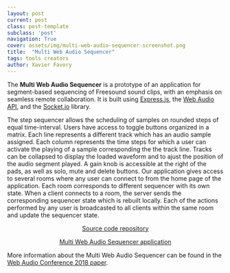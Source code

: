 ```yaml
---
layout: post
current: post
class: post-template
subclass: 'post'
navigation: True
cover: assets/img/multi-web-audio-sequencer-screenshot.png
title:  "Multi Web Audio Sequencer"
tags: tools creators
author: Xavier Favory
---
```


The **Multi Web Audio Sequencer** is a prototype of an application for segment-based sequencing of Freesound sound clips, with an emphasis on seamless remote collaboration. It is built using <a href="https://expressjs.com/" target="_blank">Express.js</a>, the <a href="https://developer.mozilla.org/fr/docs/Web/API/Web_Audio_API" target="_blank">Web Audio API</a>, and the <a href="https://socket.io/" target="_blank">Socket.io</a> library. 

The step sequencer allows the scheduling of samples on rounded steps of equal time-interval. Users have access to toggle buttons organized in a matrix. Each line represents a different track which has an audio sample assigned. Each column represents the time steps for which a user can activate the playing of a sample corresponding the the track line. Tracks can be collapsed to display the loaded waveform and to ajust the position of the audio segment played. A gain knob is accessible at the right of the pads, as well as solo, mute and delete buttons. Our application gives access to several rooms where any user can connect to from the home page of the application. Each room corresponds to different sequencer with its own state. When a client connects to a room, the server sends the corresponding sequencer state which is rebuilt locally. Each of the actions performed by any user is broadcasted to all clients within the same room and update the sequencer state.


<p style="text-align: center;"> 
<a href="https://github.com/Multi-Web-Audio/multi-web-audio-sequencer" target="_blank">Source code repository</a> 
</p>

<p style="text-align: center;"> 
<a href="https://labs.freesound.org/sequencer/" target="_blank">Multi Web Audio Sequencer application</a> 
</p>

More information about the Multi Web Audio Sequencer can be found in the [Web Audio Conference 2018 paper](https://webaudioconf.com/papers/multi-web-audio-sequencer-collaborative-music-making.pdf).
